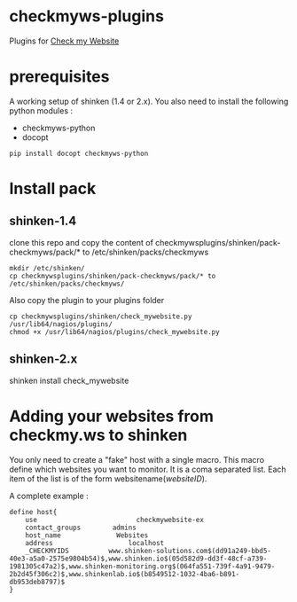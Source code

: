 # checkmyws-plugins

Plugins for [Check my Website](http://www.checkmy.ws)

# prerequisites

A working setup of shinken (1.4 or 2.x). You also need to install the following python modules :

 - checkmyws-python
 - docopt 

```
pip install docopt checkmyws-python
```

# Install pack 

## shinken-1.4

clone this repo and copy the content of checkmywsplugins/shinken/pack-checkmyws/pack/* to /etc/shinken/packs/checkmyws

```
mkdir /etc/shinken/
cp checkmywsplugins/shinken/pack-checkmyws/pack/* to /etc/shinken/packs/checkmyws/
```

Also copy the plugin to your plugins folder 

```
cp checkmywsplugins/shinken/check_mywebsite.py /usr/lib64/nagios/plugins/
chmod +x /usr/lib64/nagios/plugins/check_mywebsite.py
```

## shinken-2.x

shinken install check_mywebsite

# Adding your websites from checkmy.ws to shinken

You only need to create a "fake" host with a single macro. This macro define which websites you want to monitor. It is a coma separated list. Each item of the list is of the form websitename$(website ID)$. 

A complete example : 

```
define host{
    use                         checkmywebsite-ex
    contact_groups        admins
    host_name              Websites
    address                   localhost
    _CHECKMYIDS          www.shinken-solutions.com$(dd91a249-bbd5-40e3-a5a0-2575e9804b54)$,www.shinken.io$(05d582d9-dd3f-48cf-a739-1981305c47a2)$,www.shinken-monitoring.org$(064fa551-739f-4a91-9479-2b2d45f306c2)$,www.shinkenlab.io$(b8549512-1032-4ba6-b891-db953deb8797)$
}



